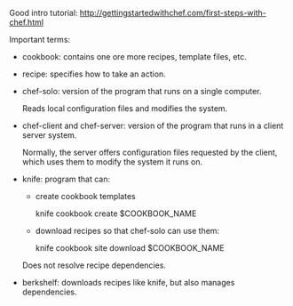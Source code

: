 Good intro tutorial: <http://gettingstartedwithchef.com/first-steps-with-chef.html>

Important terms:

- cookbook: contains one ore more recipes, template files, etc.

- recipe: specifies how to take an action.

- chef-solo: version of the program that runs on a single computer.

    Reads local configuration files and modifies the system.

- chef-client and chef-server: version of the program that runs in a client server system.

    Normally, the server offers configuration files requested by the client,
    which uses them to modify the system it runs on.

- knife: program that can:

    - create cookbook templates

        knife cookbook create $COOKBOOK_NAME

    - download recipes so that chef-solo can use them:

        knife cookbook site download $COOKBOOK_NAME

    Does not resolve recipe dependencies.

- berkshelf: downloads recipes like knife, but also manages dependencies.
